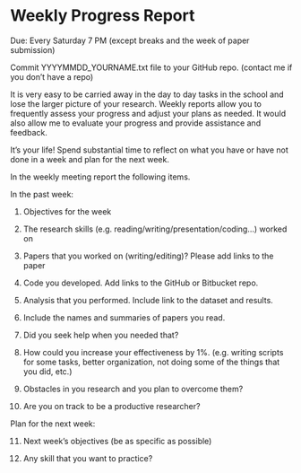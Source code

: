 # Weekly Progress Report 

Due:  Every Saturday 7 PM (except breaks and the week of paper submission) 

Commit YYYYMMDD_YOURNAME.txt file to your GitHub repo.  (contact me if you don’t have a repo) 

It is very easy to be carried away in the day to day tasks in the school and lose the larger picture of your research. Weekly reports allow you to frequently assess your progress and adjust your plans as needed. It would also allow me to evaluate your progress and provide assistance and feedback.  

It’s your life! Spend substantial time to reflect on what you have or have not done in a week and plan for the next week.  

In the weekly meeting report the following items.  

In the past week: 

01. Objectives for the week 

02. The research skills (e.g. reading/writing/presentation/coding...) worked on 

03. Papers that you worked on (writing/editing)?  Please add links to the paper 

04. Code you developed. Add links to the GitHub or Bitbucket repo. 

05. Analysis that you performed. Include link to the dataset and results.  

06. Include the names and summaries of papers you read.  

07. Did you seek help when you needed that? 

08. How could you increase your effectiveness by 1%. (e.g. writing scripts for some tasks, better organization, not doing some of the things that you did, etc.) 

09. Obstacles in you research and you plan to overcome them? 

10. Are you on track to be a productive researcher? 

Plan for the next week: 

11. Next week’s objectives (be as specific as possible) 

12. Any skill that you want to practice?

